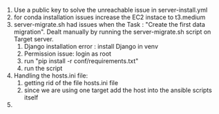 1) Use a public key to solve the unreachable issue in server-install.yml
2) for conda installation issues increase the EC2 instace to t3.medium
3) server-migrate.sh had issues when the Task : "Create the first data migration". Dealt manually by running the server-migrate.sh script on Target server.
   1) Django installation error : install Django in venv 
   2) Permission issue: login as root
   3) run "pip install -r conf/requirements.txt"
   4) run the script
4) Handling the hosts.ini file: 
   1) getting rid of the file hosts.ini file
   2) since we are using one target add the host into the ansible scripts itself
5) 